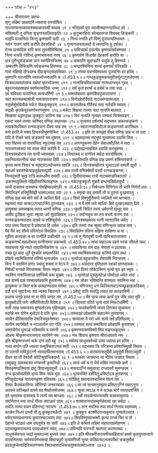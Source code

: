 +++
title = "४५३"

+++
श्रीनारायण उवाच-  
शृणु लक्ष्मि! प्रवक्ष्यामि भक्ताया वारयोषितः ।  
नारायणमनस्कायाश्चमत्कारमयीं कथाम् ॥१ ॥
नन्दिग्रामे पुरा त्वासीन्महानन्दाभिधा हरे ।  
भक्तिमती तु वनिता शृङ्गारललिताकृतिः ॥२ ॥
कुटुम्बरहिता स्वेच्छातन्त्रा शिवस्य किङ्करी ।  
यद्यपि वारवनिता किन्तु कृष्णमयी सती ॥३ ॥
नित्यं स्नाति हरे विष्णुं पूजयत्यतिभावतः ।  
नर्तनं गायनं चापि करोति देवसन्निधौ ॥४ ॥
नृत्यगायनतालादौ ये त्वायान्ति तु दर्शकाः ।  
तेभ्यः प्रासादिकं वारि फलं तुलसीमिश्रितम् ॥५ ॥
पावित्र्यार्थं ददात्येव कृष्णार्थसर्वसम्भवा ।  
नित्यं भजति गोविन्दं कृष्णभावनया नरम् ॥६ ॥
कृष्णार्पणं विधायैव देहकार्यं करोति सा ।  
छत्रं पूर्णेन्दुसङ्काशं यानं स्वर्णविराजितम् ॥७ ॥
चामराणि सुदण्डानि पादुके तु हिरण्मये ।  
अम्बराणि विचित्राणि पर्यङ्कश्च हिरण्मयः ॥८ ॥
चन्द्ररश्मिनिभां शय्यां कृष्णार्थं परिरक्षति ।  
गावो महिष्यो दोग्ध्र्यश्च दीपाङ्गदासदासिकाः ॥९ ॥
तस्या वचनविश्वस्ताः पूजयन्ति हरं हरिम् ।  
भूषणानि परार्ध्याणि नवरत्नोज्ज्वलानि च ॥1.453.१ ०॥
गन्धकुङ्कुमकस्तूरीकर्पूराऽगुरुलेपनम् ।  
चित्रमाल्यावतंसश्च यथेष्टं मृष्टभोजनम् ॥११ ॥
नानाचित्रवितानाख्यं नानाधान्यभृतं गृहम् ।  
बहुरत्नसहस्राढ्यं स्वर्णरूप्यादिकं धनम् ॥१२॥
सर्वं कृतं हरार्थं च हर्यर्थं च तया सदा ।  
एवं सविभवा वारवनिता सत्यधर्मिणी ॥१ ३॥
भक्तसेवापरा कृष्णशिवपूजापरायणा ।  
सदा शास्त्रकथाश्रोत्री नामजापपरायणा ॥१४॥
विनोदहेतोर्देवाग्रे नाट्यमण्डपमध्यतः ।  
रुद्राक्षैर्भूषयित्वैकं मर्कटं चैककुक्कुटम् ॥१५॥
करतालैश्च गीतैश्च सदा नर्तयति स्वयम् ।  
रुद्राक्षैः कृतकेयूरकर्णाभरणभूषणः ॥१६॥
मर्कटः शिक्षया तस्याः सदा नृत्यति बालवत् ।  
शिखायां बद्धरुद्राक्षः कुक्कुटः कपिना सह ॥१७॥
चिरं नृत्यति नृत्यज्ञः पश्यतां चित्रमावहन् ।  
एकदा भवनं तस्याः कश्चिद् वणिक् सभृत्यकः ॥१८॥
नृत्यस्य दर्शनार्थं सद्भक्तः सकरकङ्कणः ।  
तत्प्रकोष्ठस्थितं रत्नकङ्कणं वीक्ष्य चाह तम् ॥१ ९॥
महारत्नखचितोऽयं कङ्कणस्ते करस्थितः ।  
मनो हरति मे भक्त दिव्यस्त्रीभूषणोचितः ॥1.453.२० ॥
इति तां सस्पृहां वीक्ष्य वणिक् प्राह च तां तदा ।  
यदि ते रोचते चायं कङ्कणो मम भूषणम् ॥२१ ॥
भद्रमादत्स्व मद्भूषां मूल्यमस्य ददासि किम् ।  
तदा विहस्य सा वारवनिता स्फुटमाह तम् ॥२२॥
आगन्तुकस्य देहेन सेवाधर्मोऽस्ति मे सदा ।  
नारायणस्वरूपं त्वां मत्वा सेवां करोमि वै ॥२३ ॥
यद्येतद्रत्नखचितं ददासि करभूषणम् ।  
दिनत्रयमहोरात्रं तव पत्नी भवाम्यहम् ॥२४॥
नियतस्य न पत्नीत्वं सर्वदा वारयोषिताम् ।  
एकनियतपत्नीत्वं यथा नाऽप्सरसां दिवि ॥२५॥
तथास्त्विति वणिक् प्राह प्रमाणं शशिभास्करौ ।  
कृत्वा सत्यं त्रिवारं च स्पृष्ट्वाऽन्योन्यस्य वक्षसि ॥२६॥
दिनत्रयमहोरात्रं भूत्वाऽऽवां दम्पती ह्युभौ ।  
सहधर्मं चरावश्चेत्याहतुर्हदयस्पृशौ ॥२७॥
अथ तस्यै वणिक्श्रेष्ठी प्रददौ रत्नकङ्कणम् ।  
निन्यतुस्तौ सुखं रात्रिं कामधर्मेण दम्पती ॥२८॥
द्वितीयायामथ रात्रौ नाट्यमण्डपिकान्तरे ।  
अकस्मादुत्थितो वह्निर्दीपवर्त्तिप्रसङ्गतः ॥२९॥
मर्कटकुक्कुटौ मुक्तौ बन्धनान्निर्मतावुभौ ।  
अन्ये दासाश्च दास्यश्च गोमहिष्यादयोऽपि .च ॥1.453.३०॥
निर्बन्धना विनिर्गता तौ चापि निर्गतौ ततः ।  
शिवलिङ्गं हरिमूर्तिर्वह्नौ भस्माऽभवत् तदा ॥३ १ ॥
स्मृत्वा तद् दम्पती तौ च दुरन्तं दुःखमापतुः ।  
वणिक् प्राह मम योगे सर्वं ते ज्वलितं प्रिये ॥३२॥
शिवो विष्णुर्मूर्तिरूपो ज्वलितो मम चागमात् ।  
महत्पापं मया चात्राऽऽगत्याऽर्जितं दुरन्तकम् ॥३३ ॥
न वै शर्म लभे साध्वि! म्रिये दुःखाऽसहात् प्रिये ।  
इत्युक्त्वा प्राणमाहृत्य पपात धरणौ वणिक् ॥३४॥
युवती त्रिदिनं तस्य धर्मपत्नी ह्यभूद् यतः ।  
अतीव दुःखिता भूत्वा स्मृत्वा धर्मं सुसाक्षिकम् ॥२५॥
सर्वानाहूय सा तत्र बभाषे करुणं वचः ।  
रत्नकङ्कणमादाय साक्ष्ये च शशिसूर्ययोः ॥३६॥
दिनत्रयमहमस्य पत्नी जाताऽस्मि धर्मतः ।  
यया तस्य चितायां वै प्रवेष्टव्यं हि धर्मतः ॥३७॥
इति तस्या वचः श्रुत्वा वणिग्भृत्य उवाच ताम् ।  
मैवं मैवं वद सौम्ये पतिर्नाऽयं विवाहितः ॥३८॥
विवाहितेन पतिना वह्निना साक्षिणा च या ।  
गृहीता करग्राहा च सा पत्नीति प्रकीर्त्यते ॥३ ९॥
त्वं तु नैतादृशी पत्नी व्यभिचारपरायणा ।  
कङ्कणार्थं महालोभात् पत्नीनाम्ना प्रकत्थसे ॥1.453.४०॥
त्वया सहाऽस्य दहने नरकं जीवतो यथा ।  
व्यवायस्य गृहे नष्टो व्यवायिनीकरेण च ॥४१ ॥
व्यवायिन्या समं दाहः श्रेयसां न प्रदायकः ।  
गच्छ दूरं सदा धूर्ते पुंश्चलि सम्प्रतारिके! ॥४२॥
मम स्वामिशवस्याऽहं करिष्ये दहनं तथा ।  
प्रवेक्ष्ये स्वामिचितायां मरिष्ये भृत्यधर्मतः ॥४३॥
भृत्योऽहं बहुकालीनः सेवयामि निरन्तरम् ।  
विना वै स्वामिनं प्राणाः स्थातुं शक्ता न मेऽत्र वै ॥४४॥
अन्नदाता वृत्तिदाता रक्षको ज्ञानदायकः ।  
निषेकी मन्त्रदो विपन्नाशकः पितरः स्मृताः ॥४५॥
विना पितरं लोकेऽस्मिन् भृत्यो मृत इव स्मृतः ।  
स्वामिनं नाशयित्वाऽहं दर्शयिष्ये कथं मुखम् ॥४६ ॥
भृत्योऽहं पुत्रतुल्योऽहं पोष्योऽहं धर्मतः सदा ।  
दाहं दास्ये ह्यहं पश्चात्प्रवेक्ष्यामि हुताशनम् ॥४७॥
मम लोका भविष्यन्ति शाश्वताः स्वामिना सह ।  
इत्युक्त्वा स चितां चक्रे काष्ठान्यादाय सर्वथा ॥४८॥
वणिजस्तु धनं किञ्चित्तथाऽन्यच्छृङ्खलादिकम् ।  
ददौ दानं सुपात्रेभ्यः शवं न्यस्य चितानले ॥४९॥
प्रवेष्टुं याति यावद्धि तावत् सा वारकामिनी ।  
प्रधाव्य जगृहे हस्तं मा मा मेति जगाद तम् ॥1.453.५०॥
मैवं भृत्य त्वया कार्यं पुत्र जीव सदा भुवि ।  
इत्युक्तोऽपि जनैः सर्वैर्वारितोऽपि विवेश ह ॥५१ ॥
चितायां पतिते भृत्ये ततो निकटधर्मिणी ।  
सती त्वाह समाजस्य शृण्वतोऽस्य गृहिण्यहम् ॥५२॥
सधर्मचारिणी त्वस्य दिनत्रयं सुसम्मता ।  
मद्गेहे मम योगेन मृतोऽयं वै पतिः कृतः ॥५३॥
तस्मादहं प्रवेक्ष्यामि सहाऽनेन हुताशनम् ।  
सत्येन प्रीतिमायान्ति देवास्त्रिभुवनेश्वराः ॥५४॥
सत्यात्मा वै परो धर्मः सत्ये सर्वं प्रतिष्ठितम् ।  
सत्येन स्वर्गमोक्षौ च नाऽसत्येन परा गतिः ॥५५॥
तस्मात् सत्यं समाश्रित्य प्रवेक्ष्यामि हुताशनम् ।  
भक्तयोगेन पूताऽहं भविष्यामि च पावनी ॥५६॥
कृष्णनारायणविष्णो शिव मङ्गलकृद्भव ।  
ओन्नमः श्रीकृष्णनारायणाय स्वामिने नमः ॥५७॥
नमः शिवाय कृष्णाय श्रीराधापतये नमः ।  
इति श्रीकृष्णभजनं चक्रे दानं ददौ बहु ॥५८॥
सर्वस्वं साधुभक्तेभ्यो दत्वा ध्यात्वा हरं हरिम् ।  
नत्वा सर्वान् पतिं ध्यात्वा पत्युश्चिताऽनलं सती ॥५९॥
तद्भक्ता त्रिः परिक्रम्य प्रवेशाभिमुखी स्थिता ।  
तां पतन्तीं समिद्धाऽग्नौ स्वपदार्पितमानसाम् ॥1.453.६ ०॥
वारयामासतुर्देवौ प्रादुर्भूतौ शिवाऽच्युतौ ।  
वीक्ष्य सा तौ देवदेवौ कोटिसूर्याधिकप्रभौ ॥६ १ ॥
स्तब्धेव जायमाना सा भीतेव जडवत् स्थिता ।  
तामूचतुः समाश्वास्य भगवन्तौ कृपानिधी ॥६२॥
सत्यं धर्मं च ते धैर्यं भक्तिं नरात्मके प्रभौ ।  
शिवकृष्णप्रतिमायां द्रष्टुं शिवाच्युतावुभौ ॥६३॥
माययाऽग्निं समुत्पाद्य दग्धवन्तौ सुमण्डपम् ।  
दग्धं कृत्वोभप्रतिमे भृत्यः शिवः स्वयं मुदा ॥६४॥
भृत्यभक्तिं दर्शयितुं प्रविष्टोऽत्र हुताशनम् ।  
वणिग्रूपोऽप्यहं नारायणकृष्ण पतिस्तव ॥६५॥
परीक्षितुं समायातश्चान्तिमं सेवनं तव ।  
वेश्याः कैतवकारिण्यः स्वैरिण्यो जनवञ्चकाः ॥६६॥
सा त्वं सत्यमनुस्मृत्य प्रविष्टाऽग्निं सहाऽनुगा ।  
अतस्ते वाञ्च्छितं दास्ये वद श्रेष्ठोत्तमोत्तमम् ॥६७॥
श्रुत्वा साऽऽह न मे वाञ्छा भोगे त्वत्पादवर्जिते ।  
एते भृत्याश्च दास्यश्च ये त्वन्ये मम बान्धवाः ॥६८॥
सर्वे त्वदर्चनपरास्त्वयि सन्न्यस्तवृत्तयः ।  
सर्वानेतान् मया सार्धं नीत्वा तवाऽक्षरं पदम् ॥६९॥
शाश्वतानन्दसम्पूर्णसेवायां रक्ष सर्वदा ।  
तथेति तस्या वचनं प्रतिनन्द्य नरायणः ॥1.453.७०॥
तान् सर्वांश्च तया सार्धं निनाय पदमव्यम् ।  
कालेन निधनं प्राप्तौ यौ तु कुक्कुटमर्कटौ ॥७१ ॥
कुक्कुरः काश्मीरराज्यकुमारः पुण्यतोऽभवत् ।  
मर्कटस्तत्प्रधानस्य कुमारश्चाऽभवत् तदा ॥७२॥
शिवविष्णुमहाभक्तौ कृत्वा राज्यं चिरं च तौ ।  
देहान्ते चाऽक्षरं धाम ययतुर्यत्र सा सती ॥७३॥
इति ते कथितं लक्ष्मि! महापापाप्रमोक्षणम् ।  
पठनाच्छ्रवणात्त्वस्य पापप्रध्वंसनं भवेत् ॥७४॥
पापिन्यपि वारनारी श्रवणात् करणात्तथा ।  
साधुसंसेवनात् सद्यो मुक्ताऽन्या मुच्यते तथा ॥७५॥
इति श्रीलक्ष्मीनारायणीयसंहितायां प्रथमे कृतयुगसन्ताने वारवनितायाः सर्वस्वार्पणभक्त्या शिवाच्युतौ भृत्यवणिजौ भूत्वा पातिव्रत्याऽनलपरीक्षां चक्रतुर्मोक्षं प्रददतुश्चेत्यादिनिरूपणनामा त्रिपञ्चाशदधिकचतुश्शततमोऽध्यायः ॥४५३ ॥
    
